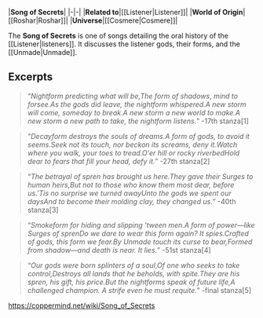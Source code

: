 |**Song of Secrets**|
|-|-|
|**Related to**|[[Listener\|Listener]]|
|**World of Origin**|[[Roshar\|Roshar]]|
|**Universe**|[[Cosmere\|Cosmere]]|

The **Song of Secrets** is one of songs detailing the oral history of the [[Listener\|listeners]]. It discusses the listener gods, their forms, and the [[Unmade\|Unmade]].

## Excerpts
>“*Nightform predicting what will be,The form of shadows, mind to forsee.As the gods did leave, the nightform whispered.A new storm will come, someday to break.A new storm a new world to make.A new storm a new path to take, the nightform listens.*”
\-17th stanza[1]

>“*Decayform destroys the souls of dreams.A form of gods, to avoid it seems.Seek not its touch, nor beckon its screams, deny it.Watch where you walk, your toes to tread.O'er hill or rocky riverbedHold dear to fears that fill your head, defy it.*”
\-27th stanza[2]

>“*The betrayal of spren has brought us here.They gave their Surges to human heirs,But not to those who know them most dear, before us.'Tis no surprise we turned awayUnto the gods we spent our daysAnd to become their molding clay, they changed us.*”
\-40th stanza[3]

>“*Smokeform for hiding and slipping 'tween men.A form of power—like Surges of sprenDo we dare to wear this form again? It spies.Crafted of gods, this form we fear.By Unmade touch its curse to bear,Formed from shadow—and death is near. It lies.*”
\-51st stanza[4]

>“*Our gods were born splinters of a soul,Of one who seeks to take control,Destroys all lands that he beholds, with spite.They are his spren, his gift, his price.But the nightforms speak of future life,A challenged champion. A strife even he must requite.*”
\-final stanza[5]



https://coppermind.net/wiki/Song_of_Secrets